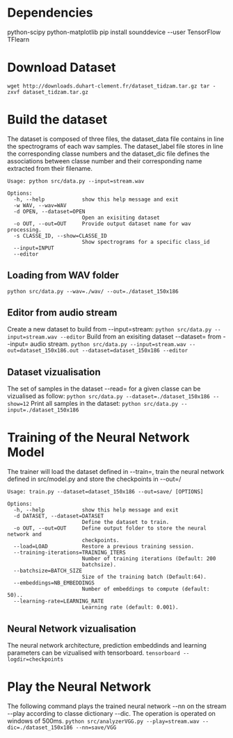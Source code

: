 Dependencies
============
python-scipy
python-matplotlib
pip install sounddevice --user
TensorFlow
TFlearn

Download Dataset
================
``
wget http://downloads.duhart-clement.fr/dataset_tidzam.tar.gz
tar -zxvf dataset_tidzam.tar.gz  
``

Build the dataset
=================
The dataset is composed of three files, the dataset_data file contains in line the spectrograms of each wav samples. The dataset_label file stores in line the corresponding classe numbers and the dataset_dic file defines the associations between classe number and their corresponding name extracted from their filename.

```
Usage: python src/data.py --input=stream.wav

Options:
  -h, --help            show this help message and exit
  -w WAV, --wav=WAV     
  -d OPEN, --dataset=OPEN
                        Open an exisiting dataset
  -o OUT, --out=OUT     Provide output dataset name for wav processing.
  -s CLASSE_ID, --show=CLASSE_ID
                        Show spectrograms for a specific class_id
  --input=INPUT         
  --editor  
```
Loading from WAV folder
-----------------------
``
python src/data.py --wav=./wav/ --out=./dataset_150x186
``

Editor from audio stream
----------------------------
Create a new dataset to build from --input=stream:
``
python src/data.py --input=stream.wav --editor
``
Build from an exisiting dataset --dataset= from --input= audio stream.
``
python src/data.py --input=stream.wav --out=dataset_150x186.out --dataset=dataset_150x186 --editor
``

Dataset vizualisation
---------------------
The set of samples in the dataset --read= for a given classe can be vizualised as follow:
``
python src/data.py --dataset=./dataset_150x186 --show=12
``
Print all samples in the dataset:
``
python src/data.py --input=./dataset_150x186
``

Training of the Neural Network Model
====================================
The trainer will load the dataset defined in --train=, train the neural network defined in src/model.py and store the checkpoints in --out=/
```
Usage: train.py --dataset=dataset_150x186 --out=save/ [OPTIONS]

Options:
  -h, --help            show this help message and exit
  -d DATASET, --dataset=DATASET
                        Define the dataset to train.
  -o OUT, --out=OUT     Define output folder to store the neural network and
                        checkpoints.
  --load=LOAD           Restore a previous training session.
  --training-iterations=TRAINING_ITERS
                        Number of training iterations (Default: 200
                        batchsize).
  --batchsize=BATCH_SIZE
                        Size of the training batch (Default:64).
  --embeddings=NB_EMBEDDINGS
                        Number of embeddings to compute (default: 50)..
  --learning-rate=LEARNING_RATE
                        Learning rate (default: 0.001).
```

Neural Network vizualisation
----------------------------
The neural network architecture, prediction embeddinds and learning parameters can be vizualised with tensorboard.
``
tensorboard --logdir=checkpoints
``

Play the Neural Network
=======================
The following command plays the trained neural network --nn on the stream --play according to classe dictionary --dic. The operation is operated on windows of 500ms.
``
python src/analyzerVGG.py --play=stream.wav --dic=./dataset_150x186 --nn=save/VGG
``
